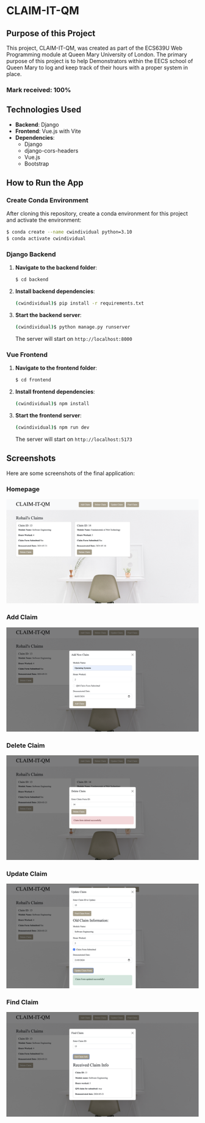 # CLAIM-IT-QM

## Purpose of this Project
This project, CLAIM-IT-QM, was created as part of the ECS639U Web Programming module at Queen Mary University of London. The primary purpose of this project is to help Demonstrators within the EECS school of Queen Mary to log and keep track of their hours with a proper system in place. 
### Mark received: 100%

## Technologies Used
- **Backend**: Django
- **Frontend**: Vue.js with Vite
- **Dependencies**:
  - Django
  - django-cors-headers
  - Vue.js
  - Bootstrap

## How to Run the App

### Create Conda Environment
After cloning this repository, create a conda environment for this project and activate the environment:
```bash
$ conda create --name cwindividual python=3.10
$ conda activate cwindividual
```

### Django Backend

1. **Navigate to the backend folder**:
    ```bash
    $ cd backend
    ```
2. **Install backend dependencies**:
    ```bash
    (cwindividual)$ pip install -r requirements.txt
    ```
3. **Start the backend server**:
    ```bash
    (cwindividual)$ python manage.py runserver
    ```
    The server will start on `http://localhost:8000`

### Vue Frontend

1. **Navigate to the frontend folder**:
    ```bash
    $ cd frontend
    ```
2. **Install frontend dependencies**:
    ```bash
    (cwindividual)$ npm install
    ```
3. **Start the frontend server**:
    ```bash
    (cwindividual)$ npm run dev
    ```
    The server will start on `http://localhost:5173`

## Screenshots
Here are some screenshots of the final application:

### Homepage
![CLAIM-IT-QM Homepage](https://github.com/rohailramesh/ECS639U-Web-Programming-2023-24-CW2/blob/main/Claim_Homepage.png)

### Add Claim
![CLAIM-IT-QM Add Claim](https://github.com/rohailramesh/ECS639U-Web-Programming-2023-24-CW2/blob/main/Add_Claim.png)

### Delete Claim
![CLAIM-IT-QM Delete Claim](https://github.com/rohailramesh/ECS639U-Web-Programming-2023-24-CW2/blob/main/Delete_Claim.png)

### Update Claim
![CLAIM-IT-QM Update Claim](https://github.com/rohailramesh/ECS639U-Web-Programming-2023-24-CW2/blob/main/Update_Claim.png)

### Find Claim
![CLAIM-IT-QM Find Claim](https://github.com/rohailramesh/ECS639U-Web-Programming-2023-24-CW2/blob/main/Find_Claim.png)
